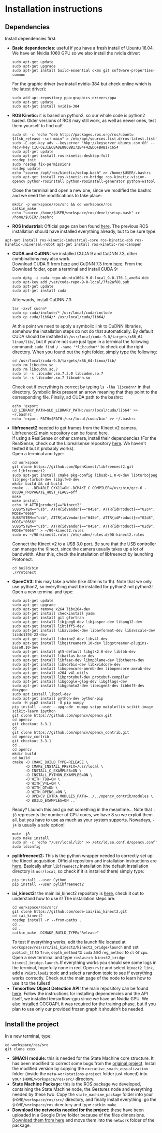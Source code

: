 # Installation instructions
## Dependencies
Install dependencies first:
- **Basic dependencies:** useful if you have a fresh install of Ubuntu 16.04. We have an Nvidia 1060 GPU so we also install the nvidia driver:
  ```
  sudo apt-get update
  sudo apt-get upgrade
  sudo apt-get install build-essential dkms git software-properties-common
  ```
  For the graphic driver (we install nvidia-384 but check online which is the latest driver):
  ```
  sudo add-apt-repository ppa:graphics-drivers/ppa
  sudo apt-get update
  sudo apt-get install nvidia-384
  ```
- **ROS Kinetic:** it is based on python2, so our whole code is python2 based. Older versions of ROS may still work, as well as newer ones, test them yourself to find out!
  ```
  sudo sh -c 'echo "deb http://packages.ros.org/ros/ubuntu $(lsb_release -sc) main" > /etc/apt/sources.list.d/ros-latest.list'
  sudo -E apt-key adv --keyserver 'hkp://keyserver.ubuntu.com:80' --recv-key C1CF6E31E6BADE8868B172B4F42ED6FBAB17C654
  sudo apt-get update
  sudo apt-get install ros-kinetic-desktop-full
  rosdep init
  sudo rosdep fix-permissions
  rosdep update
  echo "source /opt/ros/kinetic/setup.bash" >> /home/$USER/.bashrc
  sudo apt-get install ros-kinetic-cv-bridge ros-kinetic-vision-opencv python-rosinstall python-rosinstall-generator python-wstool
  ```
  Close the terminal and open a new one, since we modified the bashrc and we need the modifications to take place:
  ```
  mkdir -p workspace/ros/src && cd workspace/ros
  catkin_make
  echo "source /home/$USER/workspace/ros/devel/setup.bash" >> /home/$USER/.bashrc
  ```
- **ROS Industrial:** Official page can ben found [here](http://wiki.ros.org/Industrial/Install). The previous ROS installation should have installed everything already, but to be sure type:
 ```
 apt-get install ros-kinetic-industrial-core ros-kinetic-abb ros-kinetic-universal-robot apt-get install ros-kinetic-ros-canopen
 ```
- **CUDA and CuDNN:** we installed CUDA 9 and CuDNN 7.3, other combinations may also work.<br>
  Download CUDA 9 from [here](https://developer.nvidia.com/cuda-toolkit-archive) and CuDNN 7.3 from [here](https://developer.nvidia.com/rdp/cudnn-archive).
  From the Download folder, open a terminal and install CUDA 9:
  ```
  sudo dpkg -i cuda-repo-ubuntu1604-9-0-local_9.0.176-1_amd64.deb
  sudo apt-key add /var/cuda-repo-9-0-local/7fa2af80.pub
  sudo apt-get update
  sudo apt-get install cuda
  ```
  Afterwards, install CuDNN 7.3:
  ```
  tar -zxvf cudnn*
  sudo cp cuda/include/* /usr/local/cuda/include
  sudo cp cuda/lib64/* /usr/local/cuda/lib64/
  ```
  At this point we need to apply a symbolic link to CuDNN libraries, somehow the installation steps do not do that automatically. By default CUDA should be installed in `/usr/local/cuda-9.0/targets/x86_64-linux/lib/`, but if you're not sure just type in a terminal the following command: `sudo find / -name "*libcudnn*"` to check out the right directory.
  When you found out the right folder, simply type the following:
  ```
  cd /usr/local/cuda-9.0/targets/x86_64-linux/lib/
  sudo rm libcudnn.so
  sudo rm libcudnn.so.7
  sudo ln -s libcudnn.so.7.3.0 libcudnn.so.7
  sudo ln -s libcudnn.so.7 libcudnn.so
  ```
  Check out if everything is correct by typing `ls -lha libcudnn*` in that directory. Symbolic links present an arrow meaning that they point to the corresponding file.
  Finally, ad CUDA path to the bashrc:
  ```
  echo 'export LD_LIBRARY_PATH=$LD_LIBRARY_PATH:/usr/local/cuda/lib64' >> ~/.bashrc
  echo 'export PATH=$PATH:/usr/local/cuda/bin' >> ~/.bashrc
  ```
- **libfreenect2** needed to get frames from the Kinect v2 camera. Libfreenect2 main repository can be found [here](https://github.com/OpenKinect/libfreenect2). <br>
If using a RealSense or other camera, install their dependencies (For the RealSense, check out the Librealsense repository [here](https://github.com/IntelRealSense/librealsense). We haven't tested it but it probably works).<br>
  Open a terminal and type:
    ```
    cd workspace
    git clone https://github.com/OpenKinect/libfreenect2.git
    cd libfreenect2
    sudo apt-get install cmake pkg-config libusb-1.0-0-dev libturbojpeg libjpeg-turbo8-dev libglfw3-dev
    mkdir build && cd build
    cmake .. -DENABLE_CXX11=ON -DCMAKE_C_COMPILER=/usr/bin/gcc-6 -DCUDA_PROPAGATE_HOST_FLAGS=off
    make
    make install
    echo '# ATTR{product}=="Kinect2"
    SUBSYSTEM=="usb", ATTR{idVendor}=="045e", ATTR{idProduct}=="02c4", MODE="0666"
    SUBSYSTEM=="usb", ATTR{idVendor}=="045e", ATTR{idProduct}=="02d8", MODE="0666"
    SUBSYSTEM=="usb", ATTR{idVendor}=="045e", ATTR{idProduct}=="02d9", MODE="0666"' > ~/90-kinect2.rules
    sudo mv ~/90-kinect2.rules /etc/udev/rules.d/90-kinect2.rules
    ```
    Connect the Kinect v2 to a USB 3.0 port. Be sure that the USB controller can manage the Kinect, since the camera usually takes up a lot of bandwidth. After this, check the installation of libfreenect by launching Protonect:
    ```
    cd build/bin
    ./Protonect
    ```
- **OpenCV3:** this may take a while (like 40mins to 1h). Note that we only use python2, so everything must be installed for python2 not python3! Open a new terminal and type:
  ```
  sudo apt-get update
  sudo apt-get upgrade
  sudo apt-get remove x264 libx264-dev
  sudo apt-get install checkinstall yasm
  sudo apt-get install git gfortran
  sudo apt-get install libjpeg8-dev libjasper-dev libpng12-dev
  sudo apt-get install libtiff5-dev
  sudo apt-get install libavcodec-dev libavformat-dev libswscale-dev libdc1394-22-dev
  sudo apt-get install libxine2-dev libv4l-dev
  sudo apt-get install libgstreamer0.10-dev libgstreamer-plugins-base0.10-dev
  sudo apt-get install qt5-default libgtk2.0-dev libtbb-dev
  sudo apt-get install libatlas-base-dev
  sudo apt-get install libfaac-dev libmp3lame-dev libtheora-dev
  sudo apt-get install libvorbis-dev libxvidcore-dev
  sudo apt-get install libopencore-amrnb-dev libopencore-amrwb-dev
  sudo apt-get install x264 v4l-utils
  sudo apt-get install libprotobuf-dev protobuf-compiler
  sudo apt-get install libgoogle-glog-dev libgflags-dev
  sudo apt-get install libgphoto2-dev libeigen3-dev libhdf5-dev doxygen 
  sudo apt install libpcl-dev
  sudo apt-get install python-dev python-pip
  sudo -H pip2 install -U pip numpy
  pip install --user --upgrade  numpy scipy matplotlib scikit-image scikit-learn ipython
  git clone https://github.com/opencv/opencv.git
  cd opencv
  git checkout 3.3.1
  cd ..
  git clone https://github.com/opencv/opencv_contrib.git
  cd opencv_contrib
  git checkout 3.3.1
  cd ..
  cd opencv
  mkdir build
  cd build
  cmake -D CMAKE_BUILD_TYPE=RELEASE \
        -D CMAKE_INSTALL_PREFIX=/usr/local \
        -D INSTALL_C_EXAMPLES=ON \
        -D INSTALL_PYTHON_EXAMPLES=ON \
        -D WITH_TBB=ON \
        -D WITH_V4L=ON \
        -D WITH_QT=ON \
        -D WITH_OPENGL=ON \
        -D OPENCV_EXTRA_MODULES_PATH=../../opencv_contrib/modules \
        -D BUILD_EXAMPLES=ON ..
  ```
  Ready? Launch this and go eat something in the meantime... Note that `-j8` represents the number of CPU cores, we have 8 so we exploit them all, but you have to use as much as your system supports. Nowadays, `-j4` is usually a safe option!
  ```
  make -j8
  sudo make install
  sudo sh -c 'echo "/usr/local/lib" >> /etc/ld.so.conf.d/opencv.conf'
  sudo ldconfig
  ```
- **pylibfreenect2:** This is the python wrapper needed to correctly set up the Kinect acquisition. Official repository and installation instructions are [here](https://github.com/r9y9/pylibfreenect2/blob/master/docs/installation.rst). Basically after `libfreenect2` installation (the default installation directory is `usr/local`, so check if it is installed there) simply type:
  ```
  pip install --user Cython
  pip install --user pylibfreenect2
  ```
- **iai_kinect2:** the main iai_kinect2 repository is [here](https://github.com/code-iai/iai_kinect2), check it out to understand how to use it! The installation steps are:
  ```
  cd workspace/ros/src/
  git clone https://github.com/code-iai/iai_kinect2.git 
  cd iai_kinect2
  rosdep install -r --from-paths .
  cd ..
  cd ..
  catkin_make -DCMAKE_BUILD_TYPE="Release"
  ```
  To test if everything works, edit the launch file located at `workspace/ros/src/iai_kinect2/kinect2_bridge/launch` and set `publish_tf` to `True`, `depth_method` to `cuda` and `reg_method` to `cl` or `cpu`.<br>
  Open a new terminal and type `roslaunch kinect2_bridge kinect2_bridge.launch`.   If everything works you should see some logs in the terminal, hopefully none in red. Open `rviz` and select `kinect2_link`, add a `PointCloud2` topic and select a random topic to see if everything works correctly. Check out the main page of the node to learn how to use it to the fullest!
- **Tensorflow Object Detection API:** the main repository can be found [here](https://github.com/tensorflow/models/tree/master/research/object_detection). Follow the instructions for installing dependencies and the API itself, we installed tensorflow-gpu since we have an Nvidia GPU. We also installed COCOAPI, it was required for the training phase, but if you plan to use only our provided frozen graph it shouldn't be needed.
## Install the project
In a new terminal, type:
```
cd workspace/ros/src
git clone xxxx
```
- **SMACH module:** this is needed for the State Machine core structure. It has been modified to correct some bugs from the [original project](http://wiki.ros.org/smach). Install the modified version by copying the `executive_smach_visualization` folder (inside the `meta-workstations-project` folder just cloned) into your `$HOME/workspace/ros/src/` directory.
- **State Machine Package:** this is the ROS package we developed, containing the State Machine node, the Gestures node and everything needed by these two. Copy the `state_machine_package` folder into your `$HOME/workspace/ros/src/` directory, and finally install everything: go the `$HOME/workspace/ros` directory and type `catkin_make`.
- **Download the networks needed for the project:** these have been uploaded in a Google Drive folder because of the files dimensions. [Download them from here](https://drive.google.com/drive/folders/19CisjwZMx2Rh4tP27jMk3f6nTe3vSASh?usp=sharing) and move them into the `network` folder of the package.
